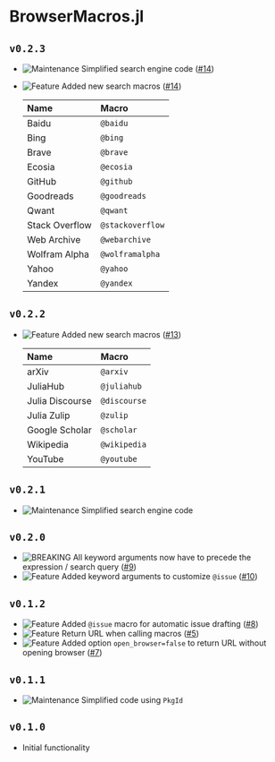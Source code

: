 # BrowserMacros.jl
## `v0.2.3`
* ![Maintenance][badge-maintenance] Simplified search engine code ([#14][pr-14])
* ![Feature][badge-feature] Added new search macros ([#14][pr-14])

    | Name           | Macro            | 
    |:---------------|:-----------------|
    | Baidu          | `@baidu`         |
    | Bing           | `@bing`          |
    | Brave          | `@brave`         |
    | Ecosia         | `@ecosia`        |
    | GitHub         | `@github`        |
    | Goodreads      | `@goodreads`     | 
    | Qwant          | `@qwant`         |
    | Stack Overflow | `@stackoverflow` |
    | Web Archive    | `@webarchive`    |
    | Wolfram Alpha  | `@wolframalpha`  |
    | Yahoo          | `@yahoo`         |
    | Yandex         | `@yandex`        |

## `v0.2.2`
* ![Feature][badge-feature] Added new search macros ([#13][pr-13])

    | Name            | Macro        | 
    |:----------------|:-------------|
    | arXiv           | `@arxiv`     |
    | JuliaHub        | `@juliahub`  |
    | Julia Discourse | `@discourse` |
    | Julia Zulip     | `@zulip`     |
    | Google Scholar  | `@scholar`   |
    | Wikipedia       | `@wikipedia` | 
    | YouTube         | `@youtube`   |

## `v0.2.1`
* ![Maintenance][badge-maintenance] Simplified search engine code

## `v0.2.0`
* ![BREAKING][badge-breaking] All keyword arguments now have to precede the expression / search query ([#9][pr-9])
* ![Feature][badge-feature] Added keyword arguments to customize `@issue` ([#10][pr-10])

## `v0.1.2`
* ![Feature][badge-feature] Added `@issue` macro for automatic issue drafting ([#8][pr-8])
* ![Feature][badge-feature] Return URL when calling macros ([#5][pr-5])
* ![Feature][badge-feature] Added option `open_browser=false` to return URL without opening browser ([#7][pr-7])

## `v0.1.1`
* ![Maintenance][badge-maintenance] Simplified code using `PkgId`

## `v0.1.0`
* Initial functionality

[pr-14]: https://github.com/adrhill/BrowserMacros.jl/pull/14
[pr-13]: https://github.com/adrhill/BrowserMacros.jl/pull/13
[pr-10]: https://github.com/adrhill/BrowserMacros.jl/pull/10
[pr-9]: https://github.com/adrhill/BrowserMacros.jl/pull/9
[pr-8]: https://github.com/adrhill/BrowserMacros.jl/pull/8
[pr-7]: https://github.com/adrhill/BrowserMacros.jl/pull/7
[pr-5]: https://github.com/adrhill/BrowserMacros.jl/pull/5

<!--
# Badges
![BREAKING][badge-breaking]
![Deprecation][badge-deprecation]
![Feature][badge-feature]
![Enhancement][badge-enhancement]
![Bugfix][badge-bugfix]
![Security][badge-security]
![Experimental][badge-experimental]
![Maintenance][badge-maintenance]
![Documentation][badge-docs]
-->

[badge-breaking]: https://img.shields.io/badge/BREAKING-red.svg
[badge-deprecation]: https://img.shields.io/badge/deprecation-orange.svg
[badge-feature]: https://img.shields.io/badge/feature-green.svg
[badge-enhancement]: https://img.shields.io/badge/enhancement-blue.svg
[badge-bugfix]: https://img.shields.io/badge/bugfix-purple.svg
[badge-security]: https://img.shields.io/badge/security-black.svg
[badge-experimental]: https://img.shields.io/badge/experimental-lightgrey.svg
[badge-maintenance]: https://img.shields.io/badge/maintenance-gray.svg
[badge-docs]: https://img.shields.io/badge/docs-orange.svg
